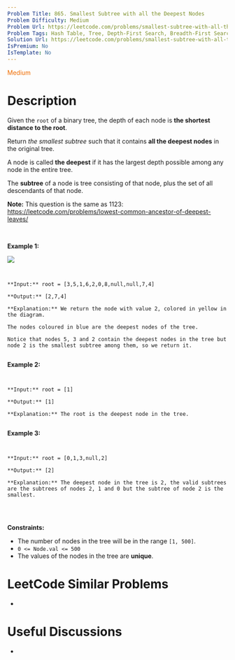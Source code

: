 ```yaml
---
Problem Title: 865. Smallest Subtree with all the Deepest Nodes
Problem Difficulty: Medium
Problem Url: https://leetcode.com/problems/smallest-subtree-with-all-the-deepest-nodes/
Problem Tags: Hash Table, Tree, Depth-First Search, Breadth-First Search, Binary Tree
Solution Url: https://leetcode.com/problems/smallest-subtree-with-all-the-deepest-nodes/solution/
IsPremium: No
IsTemplate: No
---
```


<span style="color: rgb(239, 108, 0);">Medium</span>

# Description

Given the `root` of a binary tree, the depth of each node is **the shortest distance to the root**.


Return *the smallest subtree* such that it contains **all the deepest nodes** in the original tree.


A node is called **the deepest** if it has the largest depth possible among any node in the entire tree.


The **subtree** of a node is tree consisting of that node, plus the set of all descendants of that node.


**Note:** This question is the same as 1123: <https://leetcode.com/problems/lowest-common-ancestor-of-deepest-leaves/>


 


**Example 1:**


![](https://s3-lc-upload.s3.amazonaws.com/uploads/2018/07/01/sketch1.png)

```

**Input:** root = [3,5,1,6,2,0,8,null,null,7,4]
**Output:** [2,7,4]
**Explanation:** We return the node with value 2, colored in yellow in the diagram.
The nodes coloured in blue are the deepest nodes of the tree.
Notice that nodes 5, 3 and 2 contain the deepest nodes in the tree but node 2 is the smallest subtree among them, so we return it.

```

**Example 2:**



```

**Input:** root = [1]
**Output:** [1]
**Explanation:** The root is the deepest node in the tree.

```

**Example 3:**



```

**Input:** root = [0,1,3,null,2]
**Output:** [2]
**Explanation:** The deepest node in the tree is 2, the valid subtrees are the subtrees of nodes 2, 1 and 0 but the subtree of node 2 is the smallest.

```

 


**Constraints:**


* The number of nodes in the tree will be in the range `[1, 500]`.
* `0 <= Node.val <= 500`
* The values of the nodes in the tree are **unique**.


# LeetCode Similar Problems

- []()

# Useful Discussions

- []()
